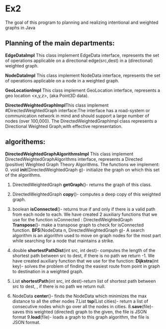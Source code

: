 # Ex2
The goal of this program to planning and realizing intentional and weighted graphs in Java

## Planning of the main departments:
**EdgeDataImpl**  This class implement EdgeData interface, represents the set of operations applicable on a directional edge(src,dest) in a (directional) weighted graph.

**NodeDataImpl**  This class implement NodeData interface, represents the set of operations applicable on a node in a weighted graph.

**GeoLocationImpl** This class implement GeoLocation interface, represents a geo location <x,y,z>, (aka Point3D data).

**DirectedWeightedGraphImpl**This class implement #DirectedWeightedGraph interface:The interface has a road-system or communication network in mind and should support a large number of nodes (over 100,000).
The DirectedWeightedGraphImpl class represents a Directional Weighted Graph,with effective representation.

## algorithems:

**DirectedWeightedGraphAlgorithmsImpl** This class implement DirectedWeightedGraphAlgorithms interface, represents a Directed (positive) Weighted Graph Theory Algorithms.
The functions we implement:
0. void **init**(DirectedWeightedGraph g)- initialize the graph on which this set of the algorithms.
1. DirectedWeightedGraph **getGraph**()- returns the graph of this class.
2. DirectedWeightedGraph  **copy**()- computes a deep copy of this weighted graph.
3. boolean  **isConnected**()- returns true if and only if there is a valid path from each node to each.
    We have created 2 auxiliary functions that we use for the function isConnected :
   DirectedWeightedGraph **Transpose**()- make a transpose graph to check for isConnected function.
   **BFS**(NodeData n, DirectedWeightedGraph g)- A search algorithm is an algorithm used to move on graph nodes for the most part while searching for a node that maintains a         strike.
   
4. double **shortestPathDist**(int src, int dest)- computes the length of the shortest path between src to dest, if there is no path we return -1.
    We have created auxiliary function that we use for the function:
    **Dijkstra**(int key)- solves the problem of finding the easiest route from point in graph to destination in a weighted graph.

5. List<NodeData> **shortestPath**(int src, int dest)-return list of shortest path between src to dest, , if there is no path we return null.
6. NodeData **center**()- finds the NodeData which minimizes the max distance to all the other nodes
7.List<NodeData> **tsp**(List<NodeData> cities)- return a list of consecutive nodes which go over all the nodes in cities.
8.**save**(file)- saves this weighted (directed) graph to the given, the file is JSON format
9.**load**(file)- loads a graph to this graph algorithm, the file is JSON format.
 
